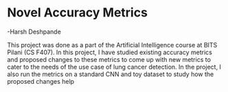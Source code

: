 # Novel Accuracy Metrics
-Harsh Deshpande

This project was done as a part of the Artificial Intelligence course at BITS Pilani (CS F407). 
In this project, I have studied existing accuracy metrics and proposed changes to these metrics to come up with new metrics to cater to the needs of the use case of lung cancer detection.
In the project, I also run the metrics on a standard CNN and toy dataset to study how the proposed changes help
